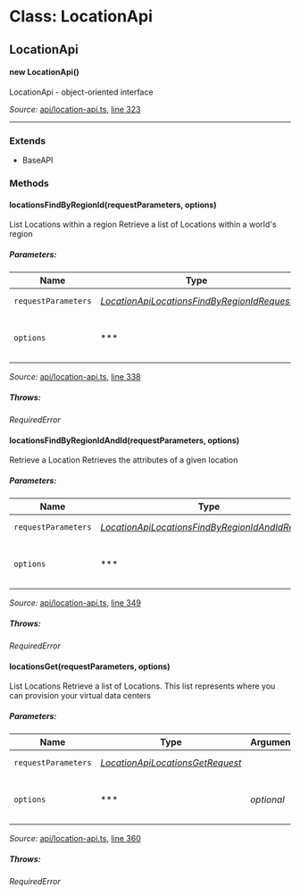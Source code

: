 # Class: LocationApi

## LocationApi

#### new LocationApi()

LocationApi - object-oriented interface

*Source:*
[api/location-api.ts](api/location-api.ts), [line 323](api/location-api.ts#L323)

---------------

### Extends

- BaseAPI

### Methods

#### locationsFindByRegionId(requestParameters, options)

List Locations within a region
Retrieve a list of Locations within a world\'s region

##### Parameters:

|Name|Type|Argument|Description|
|----|----|--------|-----------|
|`requestParameters`|*[LocationApiLocationsFindByRegionIdRequest](global.md#LocationApiLocationsFindByRegionIdRequest)*|  |Request parameters.|
|`options`|***|*optional*  |Override http request option.|

*Source:*
[api/location-api.ts](api/location-api.ts), [line 338](api/location-api.ts#L338)

##### Throws:

*RequiredError*

#### locationsFindByRegionIdAndId(requestParameters, options)

Retrieve a Location
Retrieves the attributes of a given location

##### Parameters:

|Name|Type|Argument|Description|
|----|----|--------|-----------|
|`requestParameters`|*[LocationApiLocationsFindByRegionIdAndIdRequest](global.md#LocationApiLocationsFindByRegionIdAndIdRequest)*|  |Request parameters.|
|`options`|***|*optional*  |Override http request option.|

*Source:*
[api/location-api.ts](api/location-api.ts), [line 349](api/location-api.ts#L349)

##### Throws:

*RequiredError*

#### locationsGet(requestParameters, options)

List Locations
Retrieve a list of Locations. This list represents where you can provision your virtual data centers

##### Parameters:

|Name|Type|Argument|Description|
|----|----|--------|-----------|
|`requestParameters`|*[LocationApiLocationsGetRequest](global.md#LocationApiLocationsGetRequest)*|  |Request parameters.|
|`options`|***|*optional*  |Override http request option.|

*Source:*
[api/location-api.ts](api/location-api.ts), [line 360](api/location-api.ts#L360)

##### Throws:

*RequiredError*